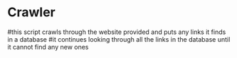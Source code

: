 # Crawler

#this script crawls through the website provided and puts any links it finds in a database
#it continues looking through all the links in the database until it cannot find any new ones